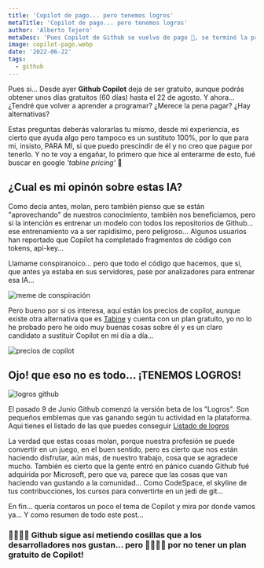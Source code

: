 ```yaml
---
title: 'Copilot de pago... pero tenemos logros'
metaTitle: 'Copilot de pago... pero tenemos logros'
author: 'Alberto Tejero'
metaDesc: 'Pues Copilot de Github se vuelve de pago 🤑, se terminó la preview y ahora te "regalan" 60 días... ¡pero oye! una de cal y otra de arena... Tenemos desde hace unos días los logros activados! '
image: copilot-pago.webp
date: '2022-06-22'
tags:
  - github
---
```


Pues si... Desde ayer **Github Copilot** deja de ser gratuito, aunque podrás obtener unos días gratuitos (60 días) hasta el 22 de agosto. Y ahora... ¿Tendré que volver a aprender a programar? ¿Merece la pena pagar? ¿Hay alternativas?

Estas preguntas deberás valorarlas tu mismo, desde mi experiencia, es cierto que ayuda algo pero tampoco es un sustituto 100%, por lo que para mi, insisto, PARA MI, si que puedo prescindir de él y no creo que pague por tenerlo. Y no te voy a engañar, lo primero que hice al enterarme de esto, fué buscar en google _'tabine pricing'_ 🤣

## ¿Cual es mi opinón sobre estas IA?

Como decía antes, molan, pero también pienso que se están "aprovechando" de nuestros conocimiento, también nos beneficiamos, pero si la intención es entrenar un modelo con todos los repositorios de Github... ese entrenamiento va a ser rapidísimo, pero peligroso... Algunos usuarios han reportado que Copilot ha completado fragmentos de código con tokens, api-key...

Llamame conspiranoico... pero que todo el código que hacemos, que si, que antes ya estaba en sus servidores, pase por analizadores para entrenar esa IA...

![meme de conspiración](/img/posts/itsconspiracy.jpeg)

Pero bueno por si os interesa, aquí están los precios de copilot, aunque existe otra alternativa que es [Tabine](https://www.tabnine.com/pricing) y cuenta con un plan gratuito, yo no lo he probado pero he oido muy buenas cosas sobre él y es un claro candidato a sustituir Copilot en mi día a día...

![precios de copilot](/img/posts/copilot-price.png)

## Ojo! que eso no es todo... ¡TENEMOS LOGROS!

![logros github](/img/posts/logros-github.webp)

El pasado 9 de Junio Github comenzó la versión beta de los "Logros". Son pequeños emblemas que vas ganando según tu actividad en la plataforma. Aqui tienes el listado de las que puedes conseguir [Listado de logros](https://github.com/Schweinepriester/github-profile-achievements)

La verdad que estas cosas molan, porque nuestra profesión se puede convertir en un juego, en el buen sentido, pero es cierto que nos están haciendo disfrutar, aún más, de nuestro trabajo, cosa que se agradece mucho. También es cierto que la gente entró en pánico cuando Github fué adquirida por Microsoft, pero que va, parece que las cosas que van haciendo van gustando a la comunidad... Como CodeSpace, el skyline de tus contribucciones, los cursos para convertirte en un jedi de git...

En fin... quería contaros un poco el tema de Copilot y mira por donde vamos ya... Y como resumen de todo este post...

### 👏🏻👏🏻 Github sigue así metiendo cosillas que a los desarrolladores nos gustan... pero 👎🏻👎🏻 por no tener un plan gratuito de Copilot!
